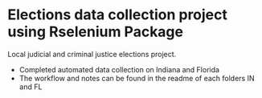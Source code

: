 # Elections data collection project using Rselenium Package 

Local judicial and criminal justice elections project.

-   Completed automated data collection on Indiana and Florida
-   The workflow and notes can be found in the readme of each folders IN and FL
